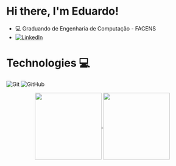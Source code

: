 # Hi there, I'm Eduardo! 
- 💻 Graduando de Engenharia de Computação - FACENS
- <a href="https://www.linkedin.com/in/eduardo-almeida-0a09241a8/"><img src="https://img.shields.io/badge/LinkedIn-%230077B5.svg?&style=flat-square&logo=linkedin&logoColor=white" alt="LinkedIn"></a>
 
 # Technologies 💻
![Git](https://camo.githubusercontent.com/edd3031a0956c904634f9a394267a6ba61e9a0bb95c9512a1fbc0725b4014d03/68747470733a2f2f696d672e736869656c64732e696f2f62616467652f2d4769742d626c61636b3f7374796c653d666c61742d737175617265266c6f676f3d676974)
![GitHub](https://camo.githubusercontent.com/85dc47a56a4e73ae7b6e64b3b4416785497e74219ae179ae8faaaca10d5a78d9/68747470733a2f2f696d672e736869656c64732e696f2f62616467652f2d4769744875622d3138313731373f7374796c653d666c61742d737175617265266c6f676f3d676974687562)

 

 <p align=center>
  <a href="https://github.com/DuduAlmeida/github-readme-stats" title="Go to Source">
    <img height=175 align="center" src="https://github-readme-stats.vercel.app/api?username=DuduAlmeida&show_icons=true&theme=gotham">
  </a>
  <a href="https://github.com/DuduAlmeida/github-readme-stats">
  <img height=175 align="center" src="https://github-readme-stats.vercel.app/api/top-langs/?username=DuduAlmeida&hide=c%23,powershell,java&title_color=2aa889&text_color=99d1ce&icon_color=2bbc8a&bg_color=0c1014&langs_count=8&layout=compact" />
  </a>
</p>
